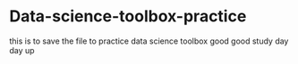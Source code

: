 # Data-science-toolbox-practice
this is to save the file to practice data science toolbox
good good study day day up
